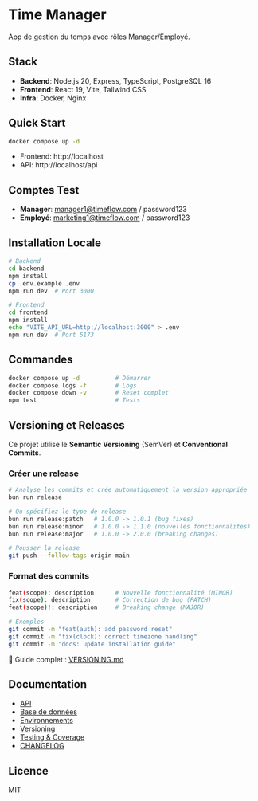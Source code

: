 # Time Manager

App de gestion du temps avec rôles Manager/Employé.

## Stack

- **Backend**: Node.js 20, Express, TypeScript, PostgreSQL 16
- **Frontend**: React 19, Vite, Tailwind CSS
- **Infra**: Docker, Nginx

## Quick Start

```bash
docker compose up -d
```

- Frontend: http://localhost
- API: http://localhost/api

## Comptes Test

- **Manager**: manager1@timeflow.com / password123
- **Employé**: marketing1@timeflow.com / password123

## Installation Locale

```bash
# Backend
cd backend
npm install
cp .env.example .env
npm run dev  # Port 3000

# Frontend
cd frontend
npm install
echo "VITE_API_URL=http://localhost:3000" > .env
npm run dev  # Port 5173
```

## Commandes

```bash
docker compose up -d          # Démarrer
docker compose logs -f        # Logs
docker compose down -v        # Reset complet
npm test                      # Tests
```

## Versioning et Releases

Ce projet utilise le **Semantic Versioning** (SemVer) et **Conventional Commits**.

### Créer une release

```bash
# Analyse les commits et crée automatiquement la version appropriée
bun run release

# Ou spécifiez le type de release
bun run release:patch   # 1.0.0 -> 1.0.1 (bug fixes)
bun run release:minor   # 1.0.0 -> 1.1.0 (nouvelles fonctionnalités)
bun run release:major   # 1.0.0 -> 2.0.0 (breaking changes)

# Pousser la release
git push --follow-tags origin main
```

### Format des commits

```bash
feat(scope): description      # Nouvelle fonctionnalité (MINOR)
fix(scope): description       # Correction de bug (PATCH)
feat(scope)!: description     # Breaking change (MAJOR)

# Exemples
git commit -m "feat(auth): add password reset"
git commit -m "fix(clock): correct timezone handling"
git commit -m "docs: update installation guide"
```

📖 Guide complet : [VERSIONING.md](./VERSIONING.md)

## Documentation

- [API](./API_DOCUMENTATION.md)
- [Base de données](./backend/DATABASE_STRUCTURE.md)
- [Environnements](./ENVIRONMENTS.md)
- [Versioning](./VERSIONING.md)
- [Testing & Coverage](./TESTING.md)
- [CHANGELOG](./CHANGELOG.md)

## Licence

MIT
